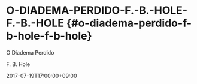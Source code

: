 # O-DIADEMA-PERDIDO-F.-B.-HOLE-F.-B.-HOLE {#o-diadema-perdido-f-b-hole-f-b-hole}

O Diadema Perdido

F. B. Hole

2017-07-19T17:00:00+09:00